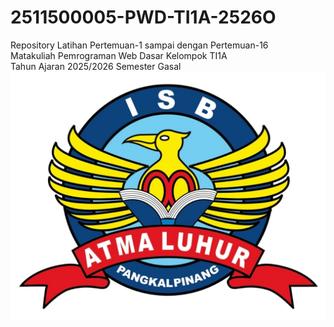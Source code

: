 # 2511500005-PWD-TI1A-2526O
Repository Latihan Pertemuan-1 sampai dengan Pertemuan-16<br> 
Matakuliah Pemrograman Web Dasar 
Kelompok TI1A<br> 
Tahun Ajaran 2025/2026 
Semester Gasal<br>
![Logo ISB Atma Luhur](logoisbal.png.jpg)